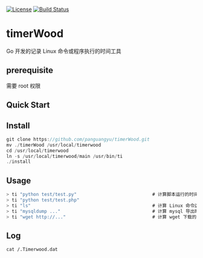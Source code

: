 [![License](https://img.shields.io/badge/license-Apache%202-green.svg)](https://www.apache.org/licenses/LICENSE-2.0)
[![Build Status](https://travis-ci.org/xialonghua/kotmvp.svg?branch=master)](https://travis-ci.org/xialonghua/kotmvp) 

# timerWood
Go 开发的记录 Linux 命令或程序执行的时间工具

## prerequisite
需要 root 权限

## Quick Start
## Install
```go
git clone https://github.com/panguangyu/timerWood.git
mv ./timerWood /usr/local/timerwood
cd /usr/local/timerwood
ln -s /usr/local/timerwood/main /usr/bin/ti
./install
```

## Usage
```go
> ti "python test/test.py"                            # 计算脚本运行的时间
> ti "python test/test.php"
> ti "ls"                                             # 计算 Linux 命令运行的时间
> ti "mysqldump ..."                                  # 计算 mysql 导出时间
> ti "wget http://..."                                # 计算 wget 下载的时间
```

## Log
```
cat /.Timerwood.dat
```
